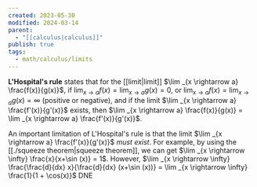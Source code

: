 ```yaml
---
created: 2023-05-30
modified: 2024-03-14
parent:
  - "[[calculus|calculus]]"
publish: true
tags:
  - math/calculus/limits
---
```

**L'Hospital's rule** states that for the [[limit|limit]] $\lim _{x \rightarrow a} \frac{f(x)}{g(x)}$, if $\lim _{x \rightarrow a} f(x) = \lim _{x \rightarrow a}g(x) = 0$, or $\lim _{x \rightarrow a} f(x) = \lim _{x \rightarrow a}g(x) = \infty \text{ (positive or negative)}$, and if the limit $\lim _{x \rightarrow a} \frac{f'(x)}{g'(x)}$ exists, then $\lim _{x \rightarrow a} \frac{f(x)}{g(x)} = \lim _{x \rightarrow a} \frac{f'(x)}{g'(x)}$.

An important limitation of L'Hospital's rule is that the limit  $\lim _{x \rightarrow a} \frac{f'(x)}{g'(x)}$ *must exist*. For example, by using the [[./squeeze theorem|squeeze theorem]], we can get $\lim _{x \rightarrow \infty} \frac{x}{x+\sin (x)} = 1$. However, $\lim _{x \rightarrow \infty} \frac{\frac{d}{dx} x}{\frac{d}{dx} (x+\sin (x))} = \lim _{x \rightarrow \infty} \frac{1}{1 + \cos(x)}$ DNE